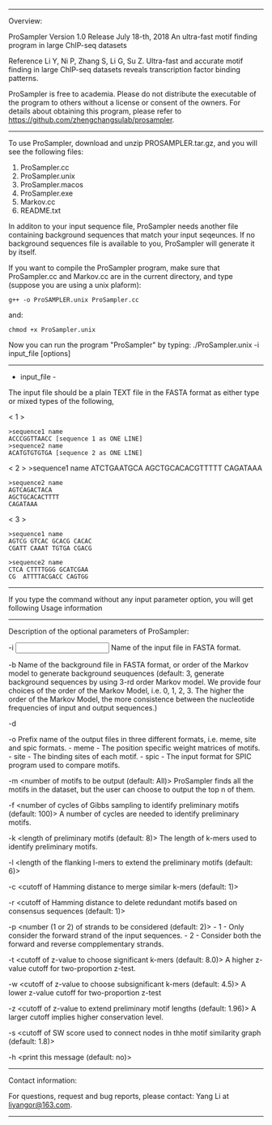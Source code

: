 **************************************************************************************************

Overview:

ProSampler
Version 1.0
Release July 18-th, 2018
An ultra-fast motif finding program in large ChIP-seq datasets

Reference
Li Y, Ni P, Zhang S, Li G, Su Z. Ultra-fast and accurate motif finding in large ChIP-seq datasets
 reveals transcription factor binding patterns.

ProSampler is free to academia. Please do not distribute the executable of the program to others 
without a license or consent of the owners. For details about obtaining this program, please refer 
to https://github.com/zhengchangsulab/prosampler.

**************************************************************************************************

To use ProSampler, download and unzip PROSAMPLER.tar.gz, and you will see the following files:

1. ProSampler.cc
2. ProSampler.unix
3. ProSampler.macos
4. ProSampler.exe
5. Markov.cc
6. README.txt

In additon to your input sequence file, ProSampler needs another file containing background 
sequences that match your input seqeunces. If no background sequences file is available to you, 
ProSampler will generate it by itself.

If you want to compile the ProSampler program, make sure that
ProSampler.cc and Markov.cc are in the current directory, and type 
(suppose you are using a unix plaform):
	
	g++ -o ProSAMPLER.unix ProSampler.cc

and:

	chmod +x ProSampler.unix

Now you can run the program "ProSampler" by typing:
./ProSampler.unix -i input_file [options]

***************************************************************************************************

- input_file - 

The input file should be a plain TEXT file in the FASTA format as either type
or mixed types of the following,
 
< 1 >

	>sequence1 name
	ACCCGGTTAACC [sequence 1 as ONE LINE]
	>sequence2 name
	ACATGTGTGTGA [sequence 2 as ONE LINE]


< 2 >
	>sequence1 name
	ATCTGAATGCA
	AGCTGCACACGTTTTT
	CAGATAAA

	>sequence2 name
	AGTCAGACTACA
	AGCTGCACACTTTT
	CAGATAAA

< 3 >

	>sequence1 name
	AGTCG GTCAC GCACG CACAC
	CGATT CAAAT TGTGA CGACG

	>sequence2 name
	CTCA CTTTTGGG GCATCGAA
	CG  ATTTTACGACC CAGTGG

***************************************************************************************************

If you type the command without any input parameter option, you will
get following Usage information

****************************************************************************************************

Description of the optional parameters of ProSampler:

-i	<input file path>
	Name of the input file in FASTA format.

-b	<background file path>
	Name of the background file in FASTA format, 
	or order of the Markov model to generate background seuquences
	(default: 3, generate background sequences by using 3-rd order Markov model.
	We provide four choices of the order of the Markov Model, i.e. 0, 1, 2, 3.
	The higher the order of the Markov Model, the more consistence between the nucleotide 
	frequencies of input and output sequences.)
	
-d	<Number of degenerate positions in a PSM>
	
-o	<prefix of output files>
	Prefix name of the output files in three different formats, i.e.
	meme, site and spic formats.
	- meme - The position specific weight matrices of motifs.
	- site - The binding sites of each motif.
	- spic - The input format for SPIC program used to compare motifs.
	
-m	<number of motifs to be output (default: All)>
    	ProSampler finds all the motifs in the dataset, but the user can 
	choose to output the top n of them.
	
-f	<number of cycles of Gibbs sampling to identify preliminary motifs (default: 100)>
	A number of cycles are needed to identify preliminary motifs.	

-k	<length of preliminary motifs (default: 8)>
	The length of k-mers used to identify preliminary motifs.

-l	<length of the flanking l-mers to extend the preliminary motifs (default: 6)>

-c	<cutoff of Hamming distance to merge similar k-mers (default: 1)>

-r	<cutoff of Hamming distance to delete redundant motifs based on consensus sequences (default: 1)>

-p	<number (1 or 2) of strands to be considered (default: 2)>
	- 1 - Only consider the forward strand of the input sequences.
	- 2 - Consider both the forward and reverse compplementary strands. 
	
-t	<cutoff of z-value to choose significant k-mers (default: 8.0)>
	A higher z-value cutoff for two-proportion z-test.

-w	<cutoff of z-value to choose subsignificant k-mers (default: 4.5)>
	A lower z-value cutoff for two-proportion z-test

-z	<cutoff of z-value to extend preliminary motif lengths (default: 1.96)>
	A larger cutoff implies higher conservation level.

-s	<cutoff of SW score used to connect nodes in thhe motif similarity graph (default: 1.8)>

-h	<print this message (default: no)>

*****************************************************************************************************

Contact information:

For questions, request and bug reports, please contact:
Yang Li at liyangor@163.com.

******************************************************************************************************
